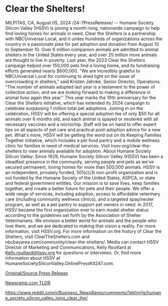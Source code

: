# Clear the Shelters!

MILPITAS, CA, August 05, 2024 /24-7PressRelease/ -- Humane Society Silicon Valley (HSSV) is joining a month-long, nationwide campaign to help find loving homes for animals in need. Clear the Shelters is a partnership with NBCUniversal Local, and it unites hundreds of organizations across the country in a passionate plea for pet adoption and donation from August 10 to September 10.  Over 6 million companion animals are admitted to animal shelters in the United States every year, and over 25 million more animals are thought to live in poverty. Last year, the 2023 Clear the Shelters campaign helped over 150,000 pets find a loving home, and its fundraising efforts generated nearly $600,000.  "We are incredibly grateful to NBCUniversal Local for continuing to shed light on the issue of overcrowding in shelters," said Kristen Jahnke, Senior Director, Operations. "The number of animals adopted last year is a testament to the power of collective action, and we are looking forward to making a difference in animal lives again this year."  This year marks the 10th anniversary for the Clear the Shelters initiative, which has extended its 2024 campaign to celebrate surpassing 1 million total pet adoptions. Joining in on the celebration, HSSV will be offering a special adoption fee of only $50 for all animals over 6 months old, and each animal is spayed or neutered with all necessary vaccines and a microchip. Staff will be on hand to offer expert tips on all aspects of pet care and practical post-adoption advice for a new pet.  What's more, HSSV will be getting the word out on its Keeping Families Together initiative, which includes a pet food pantry and a mobile wellness clinic for families in need of medical services.  Visit hssv.org/clear-the-shelters to view animals available for adoption.  About Humane Society Silicon Valley: Since 1929, Humane Society Silicon Valley (HSSV) has been a steadfast presence in the community, serving people and pets as we've secured permanent, loving homes for more than 500,000 animals. HSSV is an independent, privately funded, 501(c)(3) non-profit organization and is not funded by the Humane Society of the United States, ASPCA, or state and federal government entities. Our mission is to save lives, keep families together, and create a better future for pets and their people. We offer a wide range of services, including adoption, access to affordable veterinary care (including community wellness clinics), and a targeted spay/neuter program, as well as a pet pantry to support pet owners in need. In 2017, HSSV became the first organization ever to earn model shelter status according to the guidelines set forth by the Association of Shelter Veterinarians. We envision a better world for animals and the people who love them, and we are dedicated to making that vision a reality. For more information, visit HSSV.org.  For more information on the history of Clear the Shelters, visit ClearTheShelters.com and nbcbayarea.com/community/clear-the-shelters/.  Media can contact HSSV Director of Marketing and Communications, Kelly Rouillard at Kelly.rouillard@hssv.org for questions or interviews. Or, find more information about HSSV at HumaneSocietySiliconValley.OnlinePressKit247.com. 

[Original/Source Press Release](https://www.24-7pressrelease.com/press-release/513111/clear-the-shelters)
                    

[Newsramp.com TLDR](None) 

https://www.reddit.com/r/Business_NewsRamp/comments/1ekhm1g/humane_society_silicon_valley_joins_clear_the/